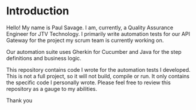 # Introduction
Hello!  My name is Paul Savage.  I am, currently, a Quality Assurance Engineer for JTV Technology.  I primarily write automation tests for our API Gateway for the project my scrum team is currently working on.  

Our automation suite uses Gherkin for Cucumber and Java for the step definitions and business logic.  

This repository contains code I wrote for the automation tests I developed.  This is not a full project, so it will not build, compile or run.  It only contains the specific code I personally wrote.  Please feel free to review this repository as a gauge to my abilities. 

Thank you
